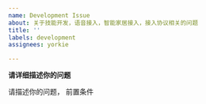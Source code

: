 ```yaml
---
name: Development Issue
about: 关于技能开发，语音接入，智能家居接入，接入协议相关的问题
title: ''
labels: development
assignees: yorkie

---
```


**请详细描述你的问题**

请描述你的问题， 前置条件
